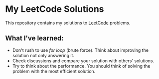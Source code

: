 # My LeetCode Solutions
 This repository contains my solutions to [LeetCode](https://leetcode.com) problems.

## What I've learned:
* Don't rush to use *for loop* (brute force). Think about improving the solution not only answering it.
* Check discussions and compare your solution with others' solutions.
* Try to think about the performance. You should think of solving the problem with the most efficient solution.